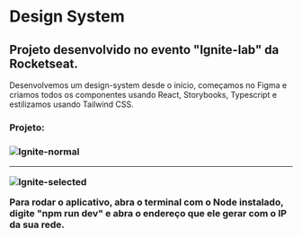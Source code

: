 <h1>Design System</h1>

<h2>Projeto desenvolvido no evento "Ignite-lab" da Rocketseat.</h2>

<p>Desenvolvemos um design-system desde o início, começamos no Figma e criamos todos os componentes usando React, Storybooks, Typescript e estilizamos usando Tailwind CSS.</p>


<h3>Projeto:<h3/>
  
![Ignite-normal](https://user-images.githubusercontent.com/97999133/206821567-29cdfee7-5dec-4c72-854b-ff981224c6ab.png)
  
<hr/>
  
![Ignite-selected](https://user-images.githubusercontent.com/97999133/206821485-3d3079a7-7ae1-4efe-af3a-62ba6a78a1f3.png)

<p>Para rodar o aplicativo, abra o terminal com o Node instalado, digite "npm run dev" e abra o endereço que ele gerar com o IP da sua rede.</p>
